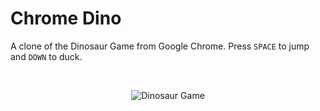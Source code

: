 # Chrome Dino

A clone of the Dinosaur Game from Google Chrome. Press `SPACE` to jump and `DOWN` to duck.

<br />

<p align="center">
    <img src="https://github.com/AlexEidt/docs/blob/master/Dino/dino.gif" alt="Dinosaur Game" />
</p>